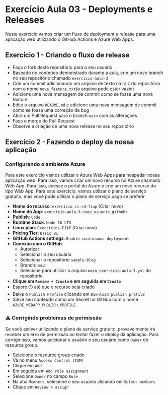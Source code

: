 # Exercício Aula 03 - Deployments e Releases

Neste exercício vamos criar um fluxo de deployment e release para uma aplicação web utilizando o GitHub Actions e Azure Web Apps.

## Exercício 1 - Criando o fluxo de release

- Faça o fork deste repositório para o seu usuário
- Baseado no conteúdo demonstrado durante a aula, crie um novo branch no seu repositório chamado `exercicio-aula-3`
- Crie um commit adicionando um arquivo de texto na raiz do repositório com o nome `nova_feature.txt`(o arquivo pode estar vazio)
- Adicione uma nova mensagem de commit como se fosse uma nova feature
- Edite o arquivo `README.md` e adicione uma nova mensagem de commit como se fosse uma correção de bug
- Abra um Pull Request para o branch `main` com as alterações
- Faça o merge do Pull Request
- Observe a criação de uma nova release no seu repositório

## Exercício 2 - Fazendo o deploy da nossa aplicação

### Configurando o ambiente Azure

Para este exercício vamos utilizar o Azure Web Apps para hospedar nossa aplicação web. Para isso, vamos criar um novo recurso no Azure chamado Web App. Para isso, acesse o portal do Azure e crie um novo recurso do tipo Web App. Para este exercício, vamos utilizar o plano de serviço gratuito, mas você pode utilizar o plano de serviço pago se preferir.

- **Nome do recurso**: `exercicio-ci-cd-fiap` (Criar novo)
- **Nome do App**: `exercicio-aula-3-<seu_usuario_github>`
- **Publish**: `Code`
- **Runtime Stack**: `Node 16 LTS`
- **Linux plan**: `Exercicios-FIAP` (Criar novo)
- **Pricing Tier**: `Basic B1`
- **GitHub Actions settings**: `Enable continuous deployment`
- **Conexão com o GitHub**:
  - Autorizar
  - Selecionar o seu usuário
  - Selecionar o repositório `sample-blog`
  - Branch: `main`
  - Selecione para utilizar o arquivo `main_exercicio-aula-3.yml` do repositório
- **Clique em `Review + Create` e em seguida em `Create`**
- Espere :clock1: até que o recurso seja criado
- Baixe o `Publish Profile` clicando em `Download publish profile`
- Salve seu conteúdo como um Secret no GitHub com o nome `AZURE_WEBAPP_PUBLISH_PROFILE`

### :warning: Corrigindo problemas de permissão

Se você estiver utilizando o plano de serviço gratuito, provavelmente irá receber um erro de permissão ao tentar fazer o deploy da aplicação. Para corrigir isso, vamos adicionar o usuário o seu usuário como `Owner` do resource group.
- Selecione o resource group criado
- Vá no menu `Access Control (IAM)`
- Clique em `Add`
- Em seguida em `Add role assignment`
- Selecione `Owner` no campo `Role`
- Na aba `Members`, selecione o seu usuário clicando em `Select members`
- Clique em `Review + assign`


